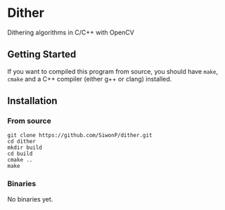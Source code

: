# Dither

Dithering algorithms in C/C++ with OpenCV

## Getting Started

If you want to compiled this program from source, you should have `make`,
`cmake` and a C++ compiler (either g++ or clang) installed.


## Installation

### From source

```
git clone https://github.com/SiwonP/dither.git
cd dither
mkdir build
cd build
cmake ..
make
```

### Binaries

No binaries yet.

